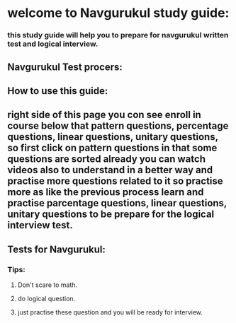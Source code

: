 #                     welcome to Navgurukul study guide:

### this study guide will help you to prepare for navgurukul written test and logical interview.

## Navgurukul Test procers:



## How to use this guide:

## right side of this page you con see enroll in course below that pattern questions, percentage questions, linear questions, unitary questions, so first click on pattern questions in that some questions are sorted already you can watch videos also to understand in a better way and practise more questions related to it so practise more as like the previous process learn and practise parcentage questions, linear questions, unitary questions to be prepare for the logical interview test.

## Tests for Navgurukul:

###  Tips:

1. Don't scare to math.

2. do logical question.

3. just practise these question and you will be ready for interview.

